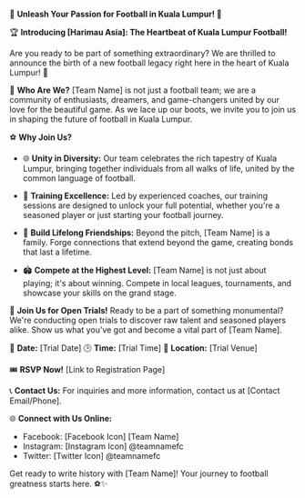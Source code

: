 🌟 **Unleash Your Passion for Football in Kuala Lumpur! 🌟**

🏆 **Introducing [Harimau Asia]: The Heartbeat of Kuala Lumpur Football!**

Are you ready to be part of something extraordinary? We are thrilled to announce the birth of a new football legacy right here in the heart of Kuala Lumpur! 🌆

👥 **Who Are We?**
[Team Name] is not just a football team; we are a community of enthusiasts, dreamers, and game-changers united by our love for the beautiful game. As we lace up our boots, we invite you to join us in shaping the future of football in Kuala Lumpur.

⚽ **Why Join Us?**
- 🌐 **Unity in Diversity:** Our team celebrates the rich tapestry of Kuala Lumpur, bringing together individuals from all walks of life, united by the common language of football.
  
- 🚀 **Training Excellence:** Led by experienced coaches, our training sessions are designed to unlock your full potential, whether you're a seasoned player or just starting your football journey.

- 🤝 **Build Lifelong Friendships:** Beyond the pitch, [Team Name] is a family. Forge connections that extend beyond the game, creating bonds that last a lifetime.

- 🏟️ **Compete at the Highest Level:** [Team Name] is not just about playing; it's about winning. Compete in local leagues, tournaments, and showcase your skills on the grand stage.

📅 **Join Us for Open Trials!**
Ready to be a part of something monumental? We're conducting open trials to discover raw talent and seasoned players alike. Show us what you've got and become a vital part of [Team Name].

📆 **Date:** [Trial Date]
🕒 **Time:** [Trial Time]
📍 **Location:** [Trial Venue]

🎟️ **RSVP Now!** [Link to Registration Page]

📞 **Contact Us:**
For inquiries and more information, contact us at [Contact Email/Phone].

🌐 **Connect with Us Online:**
- Facebook: [Facebook Icon] [Team Name]
- Instagram: [Instagram Icon] @teamnamefc
- Twitter: [Twitter Icon] @teamnamefc

Get ready to write history with [Team Name]! Your journey to football greatness starts here. ⚽✨
